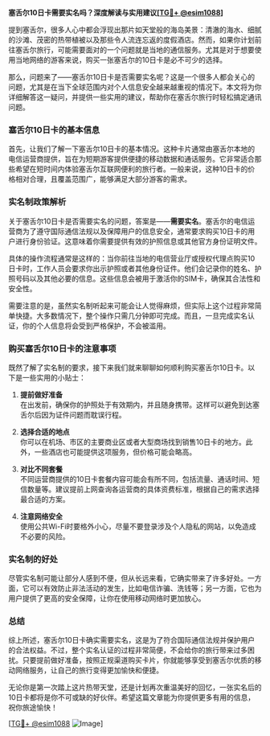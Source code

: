 **塞舌尔10日卡需要实名吗？深度解读与实用建议[[TG💪+ @esim1088](https://t.me/s/esim1088)]**

提到塞舌尔，很多人心中都会浮现出那片如天堂般的海岛美景：清澈的海水、细腻的沙滩、茂密的热带植被以及那些令人流连忘返的度假酒店。然而，如果你计划前往塞舌尔旅行，可能需要面对的一个问题就是当地的通信服务。尤其是对于想要使用当地网络的游客来说，购买一张塞舌尔的10日卡是必不可少的选择。

那么，问题来了——塞舌尔10日卡是否需要实名呢？这是一个很多人都会关心的问题，尤其是在当下全球范围内对个人信息安全越来越重视的情况下。本文将为你详细解答这一疑问，并提供一些实用的建议，帮助你在塞舌尔旅行时轻松搞定通讯问题。

### 塞舌尔10日卡的基本信息

首先，让我们了解一下塞舌尔10日卡的基本情况。这种卡片通常由塞舌尔本地的电信运营商提供，旨在为短期游客提供便捷的移动数据和通话服务。它非常适合那些希望在短时间内体验塞舌尔互联网便利的旅行者。一般来说，这种10日卡的价格相对合理，且覆盖范围广，能够满足大部分游客的需求。

### 实名制政策解析

关于塞舌尔10日卡是否需要实名的问题，答案是——**需要实名**。塞舌尔的电信运营商为了遵守国际通信法规以及保障用户的信息安全，通常要求购买10日卡的用户进行身份验证。这意味着你需要提供有效的护照信息或其他官方身份证明文件。

具体的操作流程通常是这样的：当你前往当地的电信营业厅或授权代理点购买10日卡时，工作人员会要求你出示护照或者其他身份证件。他们会记录你的姓名、护照号码以及其他必要的信息。这些信息会被用于激活你的SIM卡，确保其合法性和安全性。

需要注意的是，虽然实名制听起来可能会让人觉得麻烦，但实际上这个过程非常简单快捷。大多数情况下，整个操作只需几分钟即可完成。而且，一旦完成实名认证，你的个人信息将会受到严格保护，不会被滥用。

### 购买塞舌尔10日卡的注意事项

既然了解了实名制的要求，接下来我们就来聊聊如何顺利购买塞舌尔10日卡。以下是一些实用的小贴士：

1. **提前做好准备**  
   在出发前，确保你的护照处于有效期内，并且随身携带。这样可以避免到达塞舌尔后因为证件问题而耽误行程。

2. **选择合适的地点**  
   你可以在机场、市区的主要商业区或者大型商场找到销售10日卡的地方。此外，一些酒店也可能提供这项服务，但价格可能会略高。

3. **对比不同套餐**  
   不同运营商提供的10日卡套餐内容可能会有所不同，包括流量、通话时间、短信数量等。建议提前上网查询各运营商的具体资费标准，根据自己的需求选择最合适的方案。

4. **注意网络安全**  
   使用公共Wi-Fi时要格外小心，尽量不要登录涉及个人隐私的网站，以免造成不必要的风险。

### 实名制的好处

尽管实名制可能让部分人感到不便，但从长远来看，它确实带来了许多好处。一方面，它可以有效防止非法活动的发生，比如电信诈骗、洗钱等；另一方面，它也为用户提供了更高的安全保障，让你在使用移动网络时更加放心。

### 总结

综上所述，塞舌尔10日卡确实需要实名，这是为了符合国际通信法规并保护用户的合法权益。不过，整个实名认证的过程非常简便，不会给你的旅行带来过多困扰。只要提前做好准备，按照正规渠道购买卡片，你就能够享受到塞舌尔优质的移动网络服务，让自己的旅行变得更加愉快和便捷。

无论你是第一次踏上这片热带天堂，还是计划再次重温美好的回忆，一张实名后的10日卡都将是你不可或缺的好伙伴。希望这篇文章能为你提供更多有用的信息，祝你旅途愉快！

[[TG💪+ @esim1088](https://t.me/s/esim1088) ![Image](https://i.postimg.cc/4NQfJmqS/Snipaste-2025-05-13-00-14-12.png)]